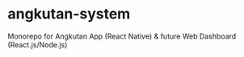 # angkutan-system
Monorepo for Angkutan App (React Native) &amp; future Web Dashboard (React.js/Node.js)
